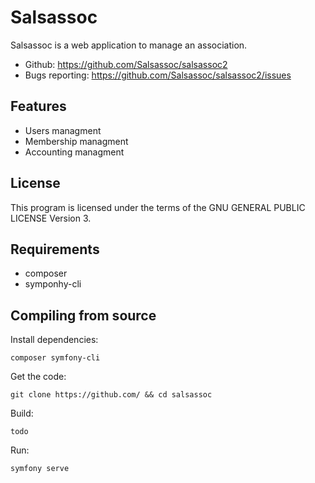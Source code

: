 Salsassoc
============

Salsassoc is a web application to manage an association.

- Github: https://github.com/Salsassoc/salsassoc2
- Bugs reporting: https://github.com/Salsassoc/salsassoc2/issues

Features
--------
- Users managment
- Membership managment
- Accounting managment

License
-------

This program is licensed under the terms of the GNU GENERAL PUBLIC LICENSE Version 3.

Requirements
------------

- composer
- symponhy-cli

Compiling from source
---------------------

Install dependencies:

    composer symfony-cli

Get the code:

    git clone https://github.com/ && cd salsassoc

Build:

    todo

Run:

    symfony serve


